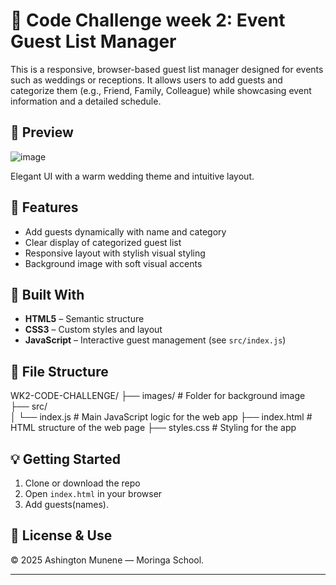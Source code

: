 # 🎉 Code Challenge week 2: Event Guest List Manager

This is a responsive, browser-based guest list manager designed for events such as weddings or receptions.
It allows users to add guests and categorize them (e.g., Friend, Family, Colleague) while showcasing event information and a detailed schedule.

## 📸 Preview

![image](https://github.com/user-attachments/assets/eb4512c9-11e9-41ee-8bff-4343702d18ce)

Elegant UI with a warm wedding theme and intuitive layout.

## 🚀 Features

- Add guests dynamically with name and category
- Clear display of categorized guest list
- Responsive layout with stylish visual styling
- Background image with soft visual accents

## 🧱 Built With

- **HTML5** – Semantic structure
- **CSS3** – Custom styles and layout
- **JavaScript** – Interactive guest management (see `src/index.js`)

## 📂 File Structure

WK2-CODE-CHALLENGE/
├── images/               # Folder for background image 
├── src/                
│   └── index.js          # Main JavaScript logic for the web app
├── index.html            # HTML structure of the web page
├── styles.css            # Styling for the app


## 💡 Getting Started

1. Clone or download the repo
2. Open `index.html` in your browser
3. Add guests(names).

## 📜 License & Use

&copy; 2025 Ashington Munene — Moringa School.

---


